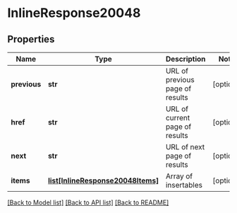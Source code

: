 # InlineResponse20048

## Properties
Name | Type | Description | Notes
------------ | ------------- | ------------- | -------------
**previous** | **str** | URL of previous page of results | [optional] 
**href** | **str** | URL of current page of results | [optional] 
**next** | **str** | URL of next page of results | [optional] 
**items** | [**list[InlineResponse20048Items]**](InlineResponse20048Items.md) | Array of insertables | [optional] 

[[Back to Model list]](../README.md#documentation-for-models) [[Back to API list]](../README.md#documentation-for-api-endpoints) [[Back to README]](../README.md)


